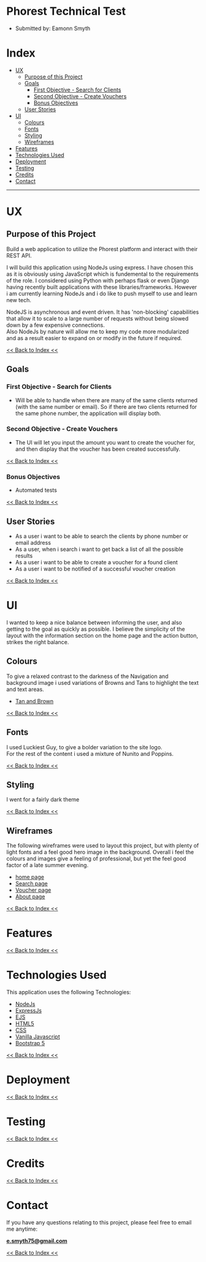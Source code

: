 # Phorest Technical Test
+ Submitted by: Eamonn Smyth

# Index

- [UX](#ux)
  * [Purpose of this Project](#purpose-of-this-project)
  * [Goals](#goals)
    + [First Objective - Search for Clients](#first-objective---search-for-clients)
    + [Second Objective - Create Vouchers](#second-objective---create-vouchers)
    + [Bonus Objectives](#bonus-objectives)
  * [User Stories](#user-stories)
- [UI](#ui)
  * [Colours](#colours)
  * [Fonts](#fonts)
  * [Styling](#styling)
  * [Wireframes](#wireframes)
- [Features](#features)
- [Technologies Used](#technologies-used)
- [Deployment](#deployment)
- [Testing](#testing)
- [Credits](#credits)
- [Contact](#contact)

--- 

# UX

## Purpose of this Project

Build a web application to utilize the Phorest platform and interact with their REST API.  

I will build this application using NodeJs using express. I have chosen this as it is obviously using JavaScript which is fundemental to the requirements of the role. I considered using Python with perhaps flask or even Django having recently built applications with these libraries/frameworks. However i am currently learning NodeJs and i do like to push myself to use and learn new tech.   

NodeJS is asynchronous and event driven. It has 'non-blocking' capabilities that allow it to scale to a large number of requests without being slowed down by a few expensive connections.   
Also NodeJs by nature will allow me to keep my code more modularized and as a result easier to expand on or modify in the future if required.

[<< Back to Index <<](#index)

## Goals

### First Objective - Search for Clients
+ Will be able to handle when there are many of the same clients returned (with the same number or email). So if there are two clients returned for the same phone number, the application will display both. 

### Second Objective - Create Vouchers
+ The UI will let you input the amount you want to create the voucher for, and then display that the voucher has been created successfully.

[<< Back to Index <<](#index)

### Bonus Objectives

+ Automated tests

[<< Back to Index <<](#index)

## User Stories

+   As a user i want to be able to search the clients by phone number or email address
+   As a user, when i search i want to get back a list of all the possible results
+   As a user i want to be able to create a voucher for a found client
+   As a user i want to be notified of a successful voucher creation

[<< Back to Index <<](#index)

# UI

I wanted to keep a nice balance between informing the user, and also getting to the goal as quickly as possible. I believe the simplicity of the layout with the information section on the home page and the action button, strikes the right balance.

## Colours

To give a relaxed contrast to the darkness of the Navigation and background image i used variations of Browns and Tans to highlight the text and text areas.  
+ [Tan and Brown](https://www.schemecolor.com/tan-and-brown-color-scheme.php)

[<< Back to Index <<](#index)

## Fonts

I used Luckiest Guy, to give a bolder variation to the site logo.   
For the rest of the content i used a mixture of Nunito and Poppins.

[<< Back to Index <<](#index)

## Styling

I went for a fairly dark theme

[<< Back to Index <<](#index)

## Wireframes

The following wireframes were used to layout this project, but with plenty of light fonts and a feel good hero image in the background. Overall i feel the colours and images give a feeling of professional, but yet the feel good factor of a late summer evening.

+ [home page](https://github.com/Mr-Smyth/phorest-techtest-eamonn-smyth/blob/main/docs/wireframes/home.pdf)
+ [Search page](https://github.com/Mr-Smyth/phorest-techtest-eamonn-smyth/blob/main/docs/wireframes/client-search.pdf)
+ [Voucher page](https://github.com/Mr-Smyth/phorest-techtest-eamonn-smyth/blob/main/docs/wireframes/voucher.pdf)
+ [About page](https://github.com/Mr-Smyth/phorest-techtest-eamonn-smyth/blob/main/docs/wireframes/about.pdf)

[<< Back to Index <<](#index)

# Features

[<< Back to Index <<](#index)


# Technologies Used
This application uses the following Technologies:
+ [NodeJs](https://nodejs.org/en/docs/)
+ [ExpressJs](https://expressjs.com/)
+ [EJS](https://ejs.co/)
+ [HTML5](https://en.wikipedia.org/wiki/HTML5)
+ [CSS](https://en.wikipedia.org/wiki/CSS)
+ [Vanilla Javascript](https://www.javascript.com/)
+ [Bootstrap 5](https://getbootstrap.com/docs/5.0/getting-started/introduction/)

[<< Back to Index <<](#index)

# Deployment

[<< Back to Index <<](#index)

# Testing

[<< Back to Index <<](#index)

# Credits

[<< Back to Index <<](#index)

# Contact
If you have any questions relating to this project, please feel free to email me anytime:   

**e.smyth75@gmail.com**

[<< Back to Index <<](#index)